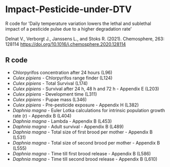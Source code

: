 # Impact-Pesticide-under-DTV
R code for 'Daily temperature variation lowers the lethal and sublethal impact of a pesticide pulse due to a higher degradation rate' 

Delnat V., Verborgt J., Janssens L., and Stoks R. (2021). 
Chemosphere, 263: 128114 https://doi.org/10.1016/j.chemosphere.2020.128114

## R code
* Chlorpyrifos concentration after 24 hours (L96)
* *Culex pipiens* - Chlorpyrifos range finder (L124)
* *Culex pipiens* - Total Survival (L174)
* *Culex pipiens* - Survival after 24 h, 48 h and 72 h - Appendix E (L203)
* *Culex pipiens* - Development time (L311)
* *Culex pipiens* - Pupae mass (L346)
* *Culex pipiens* - Pre-pesticide exposure - Appendix H (L382)
* *Daphnia magna* - Euler Lotka calculations for intrinsic population growth rate (r) - Appendix B (L404)
* *Daphnia magna* - Lambda - Appendix B (L453)
* *Daphnia magna* - Adult survival - Appendix B (L489)
* *Daphnia magna* - Total size of first brood per mother - Appendix B (L531)
* *Daphnia magna* - Total size of second brood per mother - Appendix B (L555)
* *Daphnia magna* - Time till first brood release - Appendix B (L586)
* *Daphnia magna* - Time till second brood release - Appendix B (L610)
